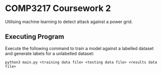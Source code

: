 # COMP3217 Coursework 2
 Utilising machine learning to detect attack against a power grid.

## Executing Program
Execute the following command to train a model against a labelled dataset and generate labels for a unlabelled dataset:

`python3 main.py <training data file> <testing data file> <results data file>`